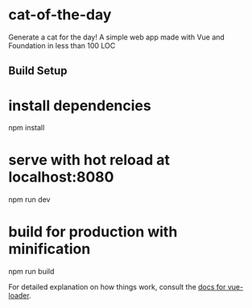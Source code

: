 # cat-of-the-day

Generate a cat for the day!
A simple web app made with Vue and Foundation in less than 100 LOC


## Build Setup

# install dependencies
npm install

# serve with hot reload at localhost:8080
npm run dev

# build for production with minification
npm run build

For detailed explanation on how things work, consult the [docs for vue-loader](http://vuejs.github.io/vue-loader).


